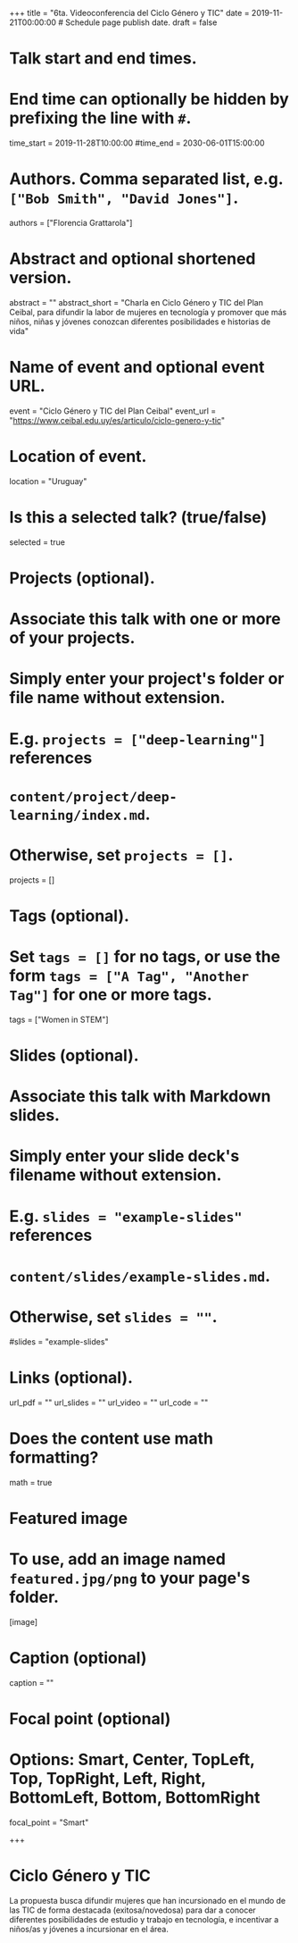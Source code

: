 +++
title = "6ta. Videoconferencia del Ciclo Género y TIC"
date = 2019-11-21T00:00:00  # Schedule page publish date.
draft = false

# Talk start and end times.
#   End time can optionally be hidden by prefixing the line with `#`.
time_start = 2019-11-28T10:00:00
#time_end = 2030-06-01T15:00:00

# Authors. Comma separated list, e.g. `["Bob Smith", "David Jones"]`.
authors = ["Florencia Grattarola"]

# Abstract and optional shortened version.
abstract = ""
abstract_short = "Charla en Ciclo Género y TIC del Plan Ceibal, para difundir la labor de mujeres en tecnología y promover que más niños, niñas y jóvenes conozcan diferentes posibilidades e historias de vida"

# Name of event and optional event URL.
event = "Ciclo Género y TIC del Plan Ceibal"
event_url = "https://www.ceibal.edu.uy/es/articulo/ciclo-genero-y-tic"

# Location of event.
location = "Uruguay"

# Is this a selected talk? (true/false)
selected = true

# Projects (optional).
#   Associate this talk with one or more of your projects.
#   Simply enter your project's folder or file name without extension.
#   E.g. `projects = ["deep-learning"]` references 
#   `content/project/deep-learning/index.md`.
#   Otherwise, set `projects = []`.
projects = []

# Tags (optional).
#   Set `tags = []` for no tags, or use the form `tags = ["A Tag", "Another Tag"]` for one or more tags.
tags = ["Women in STEM"]

# Slides (optional).
#   Associate this talk with Markdown slides.
#   Simply enter your slide deck's filename without extension.
#   E.g. `slides = "example-slides"` references 
#   `content/slides/example-slides.md`.
#   Otherwise, set `slides = ""`.
#slides = "example-slides"

# Links (optional).
url_pdf = ""
url_slides = ""
url_video = ""
url_code = ""

# Does the content use math formatting?
math = true

# Featured image
# To use, add an image named `featured.jpg/png` to your page's folder. 
[image]
  # Caption (optional)
  caption = ""

  # Focal point (optional)
  # Options: Smart, Center, TopLeft, Top, TopRight, Left, Right, BottomLeft, Bottom, BottomRight
  focal_point = "Smart"
  
+++

# Ciclo Género y TIC

La propuesta busca difundir mujeres que han incursionado en el mundo de las TIC de forma destacada (exitosa/novedosa) para dar a conocer diferentes posibilidades de estudio y trabajo en tecnología, e incentivar a niños/as y jóvenes a incursionar en el área. 



